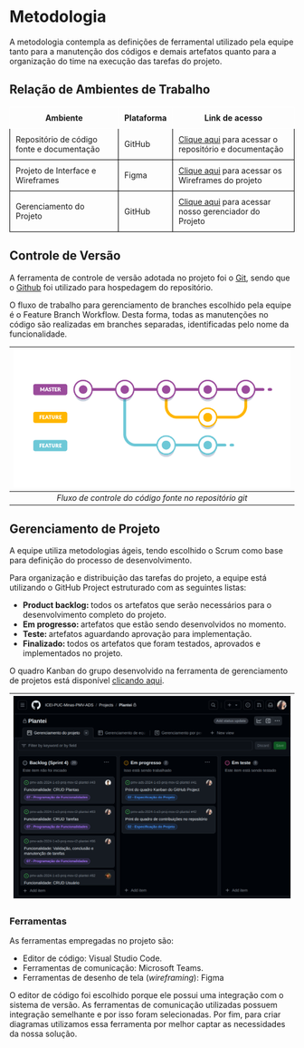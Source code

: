 
# Metodologia

A metodologia contempla as definições de ferramental utilizado pela equipe tanto para a manutenção dos códigos e demais artefatos quanto para a organização do time na execução das tarefas do projeto.

## Relação de Ambientes de Trabalho

<table style="border-collapse: collapse;">
  <tr>
    <th style="border: 1px solid white; padding: 10px;">Ambiente</th>
    <th style="border: 1px solid white; padding: 10px;">Plataforma</th>
    <th style="border: 1px solid white; padding: 10px;">Link de acesso</th>
  </tr>
  <tr>
    <td style="border: 1px solid black; padding: 10px;">Repositório de código fonte e documentação</td>
    <td style="border: 1px solid black; padding: 10px;">GitHub</td>
    <td style="border: 1px solid black; padding: 10px;"><a href="https://github.com/ICEI-PUC-Minas-PMV-ADS/pmv-ads-2024-1-e3-proj-mov-t2-plantei" target="_blank">Clique aqui</a> para acessar o repositório e documentação</td>
  </tr>
  <tr>
    <td style="border: 1px solid black; padding: 10px;">Projeto de Interface e  Wireframes</td>
    <td style="border: 1px solid black; padding: 10px;">Figma</td>
    <td style="border: 1px solid black; padding: 10px;"><a href="https://www.figma.com/file/Bi6PZWAjAFd13eNVsdBe6k/plantei?type=design&node-id=105%3A2843&mode=design&t=ZOs8M5L5Kb0wwn5o-1" target="_blank">Clique aqui</a> para acessar os Wireframes do projeto</td>
  </tr>
  <tr>
    <td style="border: 1px solid black; padding: 10px;">Gerenciamento do Projeto</td>
    <td style="border: 1px solid black; padding: 10px;">GitHub</td>
    <td style="border: 1px solid black; padding: 10px;"><a href="https://github.com/orgs/ICEI-PUC-Minas-PMV-ADS/projects/783" target="_blank">Clique aqui</a> para acessar nosso gerenciador do Projeto</td>
  </tr>
</table>

## Controle de Versão

A ferramenta de controle de versão adotada no projeto foi o
[Git](https://git-scm.com/), sendo que o [Github](https://github.com)
foi utilizado para hospedagem do repositório.

O fluxo de trabalho para gerenciamento de branches escolhido pela equipe é o Feature Branch Workflow.
Desta forma, todas as manutenções no código são realizadas em branches separadas,
identificadas pelo nome da funcionalidade.

| ![Feature Branch Workflow](./img/feature-branch.png "Feature Branch Workflow") |
| :-------------------------------------------------------------------------------------: |
|                      *Fluxo de controle do código fonte no repositório git*                      |

## Gerenciamento de Projeto

A equipe utiliza metodologias ágeis, tendo escolhido o Scrum como base para definição do processo de desenvolvimento.

Para organização e distribuição das tarefas do projeto, a equipe está utilizando o GitHub Project estruturado com as seguintes listas: 

<ul>
 <li><strong>Product backlog: </strong>todos os artefatos que serão necessários para o desenvolvimento completo do projeto.</li>
 <li><strong>Em progresso: </strong>artefatos que estão sendo desenvolvidos no momento.</li>
 <li><strong>Teste: </strong>artefatos aguardando aprovação para implementação.</li>
 <li><strong>Finalizado: </strong>todos os artefatos que foram testados, aprovados e implementados no projeto.</li>
</ul>

O quadro Kanban do grupo desenvolvido na ferramenta de gerenciamento de projetos está disponível <a href="https://github.com/orgs/ICEI-PUC-Minas-PMV-ADS/projects/783" target="_blank">clicando aqui</a>.

| ![Git Projects](./img/02-kaban.png "Git Projects") |
| :-------------------------------------------------------------------------------------: |

### Ferramentas

As ferramentas empregadas no projeto são:

- Editor de código: Visual Studio Code.
- Ferramentas de comunicação: Microsoft Teams.
- Ferramentas de desenho de tela (_wireframing_): Figma

O editor de código foi escolhido porque ele possui uma integração com o sistema de versão. As ferramentas de comunicação utilizadas possuem integração semelhante e por isso foram selecionadas. Por fim, para criar diagramas utilizamos essa ferramenta por melhor captar as necessidades da nossa solução.
 
